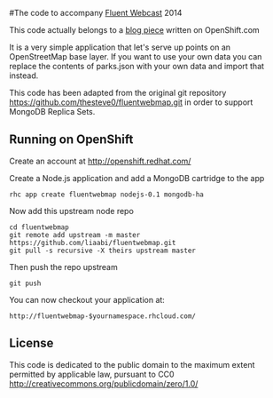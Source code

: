 #The code to accompany [Fluent Webcast](http://www.oreillynet.com/pub/e/3017) 2014

This code actually belongs to a [blog piece](https://openshift.redhat.com/community/blogs/using-nodejs-mongodb-express-for-your-spatial-web-service-and-its-free) written on OpenShift.com 


It is a very simple application that let's serve up points on an OpenStreetMap base layer. If you want to use your own data you can replace the contents of parks.json with your own data and import that instead.

This code has been adapted from the original git repository https://github.com/thesteve0/fluentwebmap.git in order to support MongoDB Replica Sets.

Running on OpenShift
----------------------------

Create an account at http://openshift.redhat.com/

Create a Node.js application and add a MongoDB cartridge to the app

    rhc app create fluentwebmap nodejs-0.1 mongodb-ha
    
Now add this upstream node repo

    cd fluentwebmap
    git remote add upstream -m master https://github.com/liaabi/fluentwebmap.git
    git pull -s recursive -X theirs upstream master
    
Then push the repo upstream

    git push
    

You can now checkout your application at:

    http://fluentwebmap-$yournamespace.rhcloud.com/


License
-------

This code is dedicated to the public domain to the maximum extent
permitted by applicable law, pursuant to CC0
http://creativecommons.org/publicdomain/zero/1.0/
